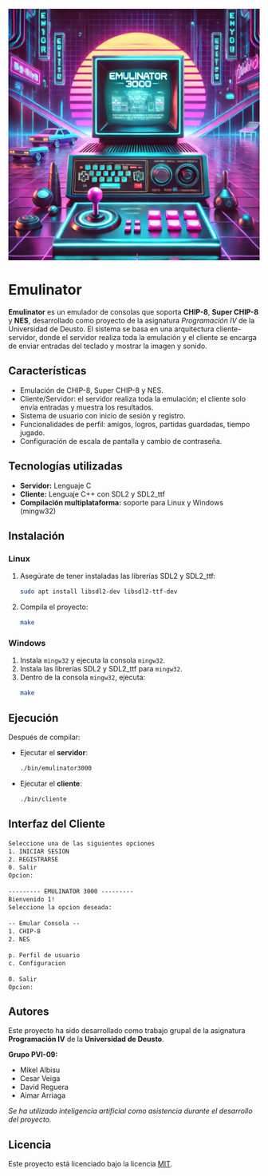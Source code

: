 ![Emulinator Logo](./logo.png)

# Emulinator

**Emulinator** es un emulador de consolas que soporta **CHIP-8**, **Super CHIP-8** y **NES**, desarrollado como proyecto de la asignatura *Programación IV* de la Universidad de Deusto. El sistema se basa en una arquitectura cliente-servidor, donde el servidor realiza toda la emulación y el cliente se encarga de enviar entradas del teclado y mostrar la imagen y sonido.

## Características

- Emulación de CHIP-8, Super CHIP-8 y NES.
- Cliente/Servidor: el servidor realiza toda la emulación; el cliente solo envía entradas y muestra los resultados.
- Sistema de usuario con inicio de sesión y registro.
- Funcionalidades de perfil: amigos, logros, partidas guardadas, tiempo jugado.
- Configuración de escala de pantalla y cambio de contraseña.

## Tecnologías utilizadas

- **Servidor:** Lenguaje C
- **Cliente:** Lenguaje C++ con SDL2 y SDL2_ttf
- **Compilación multiplataforma:** soporte para Linux y Windows (mingw32)

## Instalación

### Linux

1. Asegúrate de tener instaladas las librerías SDL2 y SDL2_ttf:
   ```bash
   sudo apt install libsdl2-dev libsdl2-ttf-dev
   ```
2. Compila el proyecto:
   ```bash
   make
   ```

### Windows

1. Instala `mingw32` y ejecuta la consola `mingw32`.
2. Instala las librerías SDL2 y SDL2_ttf para `mingw32`.
3. Dentro de la consola `mingw32`, ejecuta:
   ```bash
   make
   ```

## Ejecución

Después de compilar:

- Ejecutar el **servidor**:
  ```bash
  ./bin/emulinator3000
  ```

- Ejecutar el **cliente**:
  ```bash
  ./bin/cliente
  ```

## Interfaz del Cliente

```
Seleccione una de las siguientes opciones
1. INICIAR SESION
2. REGISTRARSE
0. Salir
Opcion:

--------- EMULINATOR 3000 ---------
Bienvenido 1!
Seleccione la opcion deseada:

-- Emular Consola --
1. CHIP-8
2. NES

p. Perfil de usuario
c. Configuracion

0. Salir
Opcion:
```

## Autores

Este proyecto ha sido desarrollado como trabajo grupal de la asignatura **Programación IV** de la **Universidad de Deusto**.

**Grupo PVI-09:**

- Mikel Albisu  
- Cesar Veiga  
- David Reguera  
- Aimar Arriaga  

*Se ha utilizado inteligencia artificial como asistencia durante el desarrollo del proyecto.*

## Licencia

Este proyecto está licenciado bajo la licencia [MIT](https://opensource.org/licenses/MIT).
